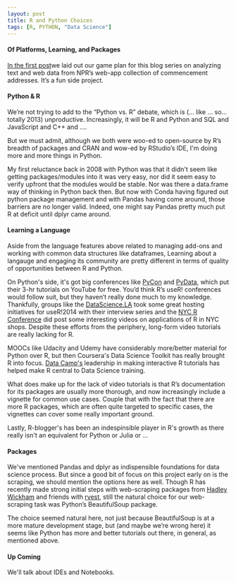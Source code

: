 ```yaml
---
layout: post
title: R and Python Choices
tags: [R, PYTHON, "Data Science"]
---
```


#### Of Platforms, Learning, and Packages

[In the first
post](https://medium.com/@DataScience_CampusLabs/nlp-on-commencement-addresses-using-r-and-python-336964670804)we
laid out our game plan for this blog series on analyzing text and web
data from NPR’s web-app collection of commencement addresses. It’s a fun
side project.

#### Python & R 

We’re not trying to add to the “Python vs. R” debate, which is (… like …
so… totally 2013) unproductive. Increasingly, it will be R and Python
and SQL and JavaScript and C++ and ….

But we must admit, although we both were woo-ed to open-source by R’s
breadth of packages and CRAN and wow-ed by RStudio’s IDE, I'm doing 
more and more things in Python. 

My first reluctance back in 2008 with Python was that it didn't seem
like getting packages/modules into it was very easy, nor did it seem easy to 
verify upfront that the modules would be stable. Nor was there a data.frame way 
of thinking in Python back then.  But now with Conda having figured out
python package management and with Pandas having come around, those barriers are no 
longer valid. Indeed, one might say Pandas pretty much put R at deficit until dplyr came around.


#### Learning a Language

Aside from the language features above related to managing add-ons and working with common
data structures like dataframes, Learning about a langauge and engaging its community are pretty different 
in terms of quality of opportunities between R and Python. 

On Python's side, it's got big conferences like
[PyCon](https://www.youtube.com/channel/UCgxzjK6GuOHVKR_08TT4hJQ) and
[PyData](https://www.youtube.com/user/PyDataTV), which put their 3-hr tutorials
on YouTube for free.  You’d think R’s useR! conferences would follow
suit, but they haven’t really done much to my knowledge. Thankfully, groups like the
[DataScience.LA](http://datascience.la) took some great hosting initiatives 
for useR!2014 with their interview
series and the [NYC R Conference](http://www.rstats.nyc/) did post some
interesting videos on applications of R in NYC shops. Despite these
efforts from the periphery, long-form video tutorials are really lacking for R.

MOOCs like Udacity and Udemy have considerably more/better
material for Python over R, but then Coursera's Data Science Toolkit has really brought
R into focus. [Data Camp's](https://www.datacamp.com/) leadership in making interactive R tutorials has
helped make R central to Data Science training. 

What does make up for the lack of video tutorials is that R’s
documentation for its packages are usually more thorough, and now
increasingly include a vignette for common use cases. Couple that with
the fact that there are more R packages, which are often quite targeted
to specific cases, the vignettes can cover some really important ground.

Lastly, R-blogger's has been an indespinsible player in R's growth as 
there really isn't an equivalent for Python or Julia or ...



#### Packages 

We've mentioned Pandas and dplyr as indispensible foundations for data science 
process. But since a good bit of focus on this project early on is the scraping, 
we should mention the options here as well. Though R has recently made strong initial steps with web-scraping
packages from [Hadley Wickham](http://@hadleywickham) and friends with
[rvest](https://cran.r-project.org/web/packages/rvest/index.html), still
the natural choice for our web-scraping task was Python’s BeautifulSoup
package.

The choice seemed natural here, not just because BeautifulSoup is at a
more mature development stage, but (and maybe we’re wrong here) it seems
like Python has more and better tutorials out there, in general, as
mentioned above. 

#### Up Coming 

We'll talk about IDEs and Notebooks.

